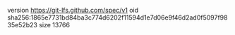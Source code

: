 version https://git-lfs.github.com/spec/v1
oid sha256:1865e7731bd84ba3c774d6202f11594d1e7d06e9f46d2ad0f5097f9835e52b23
size 13766
